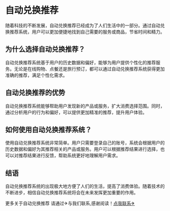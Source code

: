 # 自动兑换推荐

随着科技的不断发展，自动兑换推荐已经成为了人们生活中的一部分。通过自动兑换推荐系统，用户可以更加便捷地找到自己需要的服务或商品，节省时间和精力。

## 为什么选择自动兑换推荐？

自动兑换推荐系统基于用户的历史数据和偏好，能够为用户提供个性化的推荐服务。无论是在线购物、点餐还是旅行预订，都可以通过自动兑换推荐系统获得更加准确的推荐，满足个性化需求。

## 自动兑换推荐的优势

自动兑换推荐系统能够帮助用户发现新的产品或服务，扩大消费选择范围。同时，通过分析用户的行为和偏好，可以提供更加精准的推荐，提升用户体验。

## 如何使用自动兑换推荐系统？

使用自动兑换推荐系统非常简单。用户只需要登录自己的账号，系统会根据用户的历史数据和偏好为其推荐相关的产品或服务。用户可以根据推荐结果进行选择，也可以对推荐结果进行反馈，帮助系统更好地理解用户需求。

## 结语

自动兑换推荐系统的出现极大地方便了人们的生活，提高了消费体验。随着技术的不断进步，相信自动兑换推荐系统将会在未来发挥更加重要的作用。

更多关于自动兑换推荐 请通过✈与我们联系,感谢阅读！[点我联系✈](https://box.G208.com)